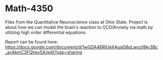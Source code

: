 # Math-4350

Files from the Quantitative Neuroscience class at Ohio State. Project is about how we can model the brain's reaction to OCD/Anxiety via math by utilzing high order differential equations.

Report can be found here: https://docs.google.com/document/d/1wGDA46RIUeXAuaG8qLwco18kr3Bc_acAkmC3FQhpv5A/edit?usp=sharing
